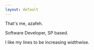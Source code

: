 ```yaml
---
layout: default
---
```


That's me, azafeh.

Software Developer, SP based.

I like my lines to be increasing widthwise.

